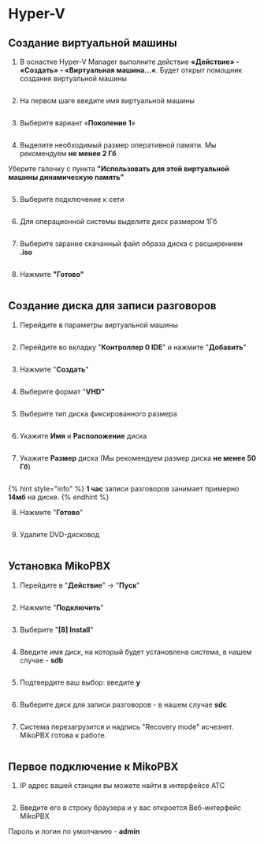# Hyper-V

## Создание виртуальной машины

1. В оснастке Hyper-V Manager выполните действие **«Действие» - «Создать» - «Виртуальная машина...«**. Будет открыт помощник создания виртуальной машины

<figure><img src="../../.gitbook/assets/1 (52).png" alt=""><figcaption></figcaption></figure>

2. На первом шаге введите имя виртуальной машины

<figure><img src="../../.gitbook/assets/2 (6).png" alt=""><figcaption></figcaption></figure>

3. Выберите вариант «**Поколение 1**»

<figure><img src="../../.gitbook/assets/3 (22).png" alt=""><figcaption></figcaption></figure>

4. Выделите необходимый размер оперативной памяти. Мы рекомендуем **не менее 2 Гб**

Уберите галочку с пункта **"Использовать для этой виртуальной машины динамическую память"**

<figure><img src="../../.gitbook/assets/4 (31).png" alt=""><figcaption></figcaption></figure>

5. Выберите подключение к сети

<figure><img src="../../.gitbook/assets/5 (23).png" alt=""><figcaption></figcaption></figure>

6. Для операционной системы выделите диск размером 1Гб

<figure><img src="../../.gitbook/assets/6 (7).png" alt=""><figcaption></figcaption></figure>

7. Выберите заранее скачанный файл образа диска с расширением **.iso**

<figure><img src="../../.gitbook/assets/7 (19).png" alt=""><figcaption></figcaption></figure>

8. &#x20;Нажмите **"Готово"**

<figure><img src="../../.gitbook/assets/8 (11).png" alt=""><figcaption></figcaption></figure>

## Создание диска для записи разговоров

1. Перейдите в параметры виртуальной машины

<figure><img src="../../.gitbook/assets/9 (15).png" alt=""><figcaption></figcaption></figure>

2. Перейдите во вкладку "**Контроллер 0 IDE**" и нажмите "**Добавить**"

<figure><img src="../../.gitbook/assets/10 (4).png" alt=""><figcaption></figcaption></figure>

3. Нажмите "**Создать**"

<figure><img src="../../.gitbook/assets/11 (16).png" alt=""><figcaption></figcaption></figure>

4. Выберите формат "**VHD"**

<figure><img src="../../.gitbook/assets/12 (7).png" alt=""><figcaption></figcaption></figure>

5. Выберите тип диска фиксированного размера

<figure><img src="../../.gitbook/assets/13 (3).png" alt=""><figcaption></figcaption></figure>

6. Укажите **Имя** и **Расположение** диска

<figure><img src="../../.gitbook/assets/14 (9).png" alt=""><figcaption></figcaption></figure>

7. Укажите **Размер** диска (Мы рекомендуем размер диска **не менее 50 Гб**)

<figure><img src="../../.gitbook/assets/15 (6).png" alt=""><figcaption></figcaption></figure>

{% hint style="info" %}
**1 час** записи разговоров занимает примерно **14мб** на диске.
{% endhint %}

8. Нажмите "**Готово**"

<figure><img src="../../.gitbook/assets/16 (1).png" alt=""><figcaption></figcaption></figure>

9. Удалите DVD-дисковод

<figure><img src="../../.gitbook/assets/21 (1).png" alt=""><figcaption></figcaption></figure>

## Установка MikoPBX

1. Перейдите в "**Действие**" -> "**Пуск**"

<figure><img src="../../.gitbook/assets/18 (1).png" alt=""><figcaption></figcaption></figure>

2. Нажмите "**Подключить**"

<figure><img src="../../.gitbook/assets/19 (3).png" alt=""><figcaption></figcaption></figure>

3. Выберите "**\[8] Install**"

<figure><img src="../../.gitbook/assets/20 (1).png" alt=""><figcaption></figcaption></figure>

4. Введите имя диск, на который будет установлена система, в нашем случае - **sdb**

<figure><img src="../../.gitbook/assets/22 (2).png" alt=""><figcaption></figcaption></figure>

5. Подтвердите ваш выбор: введите **y**

<figure><img src="../../.gitbook/assets/23 (4).png" alt=""><figcaption></figcaption></figure>

6. Выберите диск для записи разговоров - в нашем случае **sdc**

<figure><img src="../../.gitbook/assets/24 (2).png" alt=""><figcaption></figcaption></figure>

7. Система перезагрузится и надпись "Recovery mode" исчезнет. MikoPBX готова к работе.

<figure><img src="../../.gitbook/assets/25 (2).png" alt=""><figcaption></figcaption></figure>

## Первое подключение к MikoPBX

1. IP адрес вашей станции вы можете найти в интерфейсе АТС

<figure><img src="../../.gitbook/assets/26 (1).png" alt=""><figcaption></figcaption></figure>

2. Введите его в строку браузера и у вас откроется Веб-интерфейс MikoPBX

Пароль и логин по умолчанию - **admin**

<figure><img src="../../.gitbook/assets/27.png" alt=""><figcaption></figcaption></figure>
